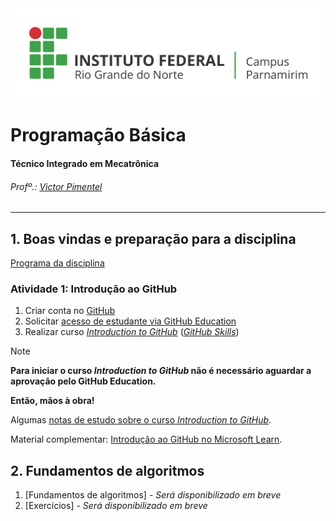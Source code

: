 
<div>
  <img src="images/Horizontal_Cortado_Novo.png">
</div>


# Programação Básica

#### Técnico Integrado em Mecatrônica
###### Profº.: [Victor Pimentel](https://github.com/v-cap)
<!-- ###### Classrooms: 
 - [MECA_1M](https://classroom.google.com/c/Njg0ODQxNzQzOTQw?cjc=5bdy3lg)
 - [MECA_1V](https://classroom.google.com/c/Njk3NzE2NzA3NTk2?cjc=brrwrfv)
 -->
---
## 1. Boas vindas e preparação para a disciplina
[Programa da disciplina](content/EmentaProgramacaoBasica.pdf)
### Atividade 1: Introdução ao GitHub
1. Criar conta no [GitHub](https://github.com/)
2. Solicitar [acesso de estudante via GitHub Education](https://github.com/education/students)
3. Realizar curso [_Introduction to GitHub_](https://github.com/skills/introduction-to-github) ([_GitHub Skills_](https://skills.github.com/))
> [!NOTE]
> **Para iniciar o curso _Introduction to GitHub_ não é necessário aguardar a aprovação pelo GitHub Education.**
> 
> **Então, mãos à obra!**
> 
> Algumas [notas de estudo sobre o curso _Introduction to GitHub_](/content/study_notes/introduction-to-github-notes.md).
> 
> Material complementar: [Introdução ao GitHub no Microsoft Learn](https://learn.microsoft.com/pt-br/training/modules/introduction-to-github/).

## 2. Fundamentos de algoritmos
1. [Fundamentos de algoritmos] - _Será disponibilizado em breve_
2. [Exercícios] - _Será disponibilizado em breve_
